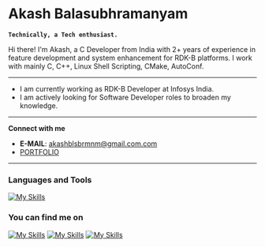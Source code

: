 # Akash Balasubhramanyam

**`Technically, a Tech enthusiast.`**

Hi there! I'm Akash, a C Developer from India with 2+ years of experience in feature development and system enhancement for RDK-B platforms. I work with mainly C, C++, Linux Shell Scripting, CMake, AutoConf.

---
- I am currently working as RDK-B Developer at Infosys India.
- I am actively looking for Software Developer roles to broaden my knowledge.
---
**Connect with me**
 - **E-MAIL**: akashblsbrmnm@gmail.com.com
 - [PORTFOLIO]([https://charanravi-online.github.io](http://akashblsbrmnm.github.io/))
---
### Languages and Tools
[![My Skills](https://skillicons.dev/icons?i=c,cpp,bash,linux,vim,vscode,git,github,cmake,jenkins,arduino,ubuntu,docker,html,css)](https://akashblsbrmnm.github.io/)

### You can find me on
[![My Skills](https://skillicons.dev/icons?i=linkedin&theme=dark)]((https://www.linkedin.com/in/akash-balasubhramanyam/))
[![My Skills](https://skillicons.dev/icons?i=twitter&theme=dark)](([https://www.linkedin.com/in/akash-balasubhramanyam/](https://x.com/akashblsbrmnm)))
[![My Skills](https://skillicons.dev/icons?i=instagram&theme=dark)]([https://skillicons.dev](https://instagram.com/akashblsbrmnm))

